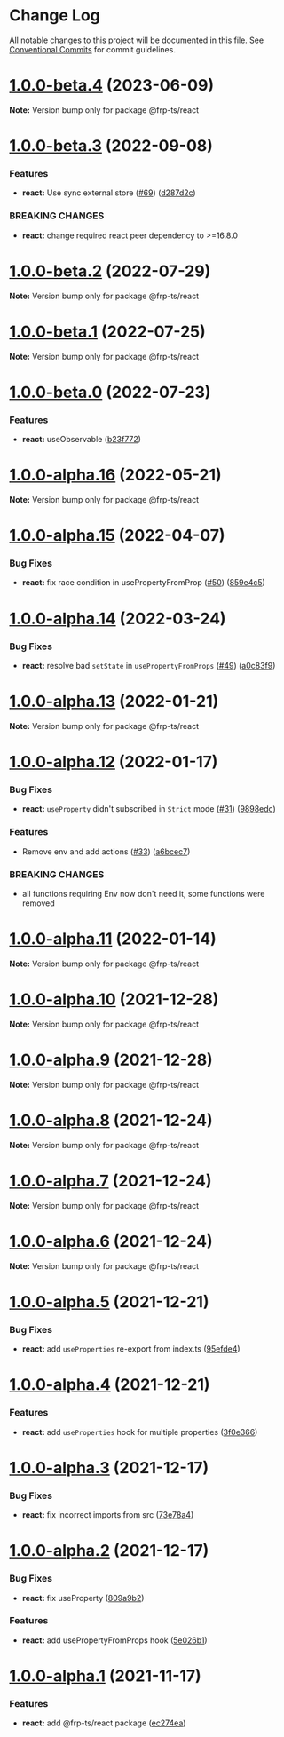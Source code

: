 # Change Log

All notable changes to this project will be documented in this file.
See [Conventional Commits](https://conventionalcommits.org) for commit guidelines.

# [1.0.0-beta.4](https://github.com/raveclassic/frp-ts/compare/v1.0.0-beta.3...v1.0.0-beta.4) (2023-06-09)

**Note:** Version bump only for package @frp-ts/react





# [1.0.0-beta.3](https://github.com/raveclassic/frp-ts/compare/v1.0.0-beta.2...v1.0.0-beta.3) (2022-09-08)


### Features

* **react:** Use sync external store ([#69](https://github.com/raveclassic/frp-ts/issues/69)) ([d287d2c](https://github.com/raveclassic/frp-ts/commit/d287d2cc7c2099c60794f7407eaa15a9f9e8d390))


### BREAKING CHANGES

* **react:** change required react peer dependency to >=16.8.0





# [1.0.0-beta.2](https://github.com/raveclassic/frp-ts/compare/v1.0.0-beta.0...v1.0.0-beta.2) (2022-07-29)

**Note:** Version bump only for package @frp-ts/react





# [1.0.0-beta.1](https://github.com/raveclassic/frp-ts/compare/v1.0.0-beta.0...v1.0.0-beta.1) (2022-07-25)

**Note:** Version bump only for package @frp-ts/react





# [1.0.0-beta.0](https://github.com/raveclassic/frp-ts/compare/v1.0.0-alpha.16...v1.0.0-beta.0) (2022-07-23)


### Features

* **react:** useObservable ([b23f772](https://github.com/raveclassic/frp-ts/commit/b23f7728a28fe98ffa60f23a75ebd8a18d6895ad))





# [1.0.0-alpha.16](https://github.com/raveclassic/frp-ts/compare/v1.0.0-alpha.15...v1.0.0-alpha.16) (2022-05-21)

**Note:** Version bump only for package @frp-ts/react





# [1.0.0-alpha.15](https://github.com/raveclassic/frp-ts/compare/v1.0.0-alpha.14...v1.0.0-alpha.15) (2022-04-07)


### Bug Fixes

* **react:** fix race condition in usePropertyFromProp ([#50](https://github.com/raveclassic/frp-ts/issues/50)) ([859e4c5](https://github.com/raveclassic/frp-ts/commit/859e4c5f9590cd1408fa6351af02fb4a8e60f205))





# [1.0.0-alpha.14](https://github.com/raveclassic/frp-ts/compare/v1.0.0-alpha.13...v1.0.0-alpha.14) (2022-03-24)


### Bug Fixes

* **react:** resolve bad `setState` in `usePropertyFromProps` ([#49](https://github.com/raveclassic/frp-ts/issues/49)) ([a0c83f9](https://github.com/raveclassic/frp-ts/commit/a0c83f9fb87aaf16fffe52f6891d88d75f8c9b56))





# [1.0.0-alpha.13](https://github.com/raveclassic/frp-ts/compare/v1.0.0-alpha.12...v1.0.0-alpha.13) (2022-01-21)

**Note:** Version bump only for package @frp-ts/react





# [1.0.0-alpha.12](https://github.com/raveclassic/frp-ts/compare/v1.0.0-alpha.11...v1.0.0-alpha.12) (2022-01-17)


### Bug Fixes

* **react:** `useProperty` didn't subscribed in `Strict` mode ([#31](https://github.com/raveclassic/frp-ts/issues/31)) ([9898edc](https://github.com/raveclassic/frp-ts/commit/9898edc89c26eabfa55b33cd5d8fc3ed8e3815fc))


### Features

* Remove env and add actions ([#33](https://github.com/raveclassic/frp-ts/issues/33)) ([a6bcec7](https://github.com/raveclassic/frp-ts/commit/a6bcec79884d8a36e05511fbae817a963fa21a5f))


### BREAKING CHANGES

* all functions requiring Env now don't need it, some functions were removed





# [1.0.0-alpha.11](https://github.com/raveclassic/frp-ts/compare/v1.0.0-alpha.10...v1.0.0-alpha.11) (2022-01-14)

**Note:** Version bump only for package @frp-ts/react





# [1.0.0-alpha.10](https://github.com/raveclassic/frp-ts/compare/v1.0.0-alpha.9...v1.0.0-alpha.10) (2021-12-28)

**Note:** Version bump only for package @frp-ts/react





# [1.0.0-alpha.9](https://github.com/raveclassic/frp-ts/compare/v1.0.0-alpha.8...v1.0.0-alpha.9) (2021-12-28)

**Note:** Version bump only for package @frp-ts/react





# [1.0.0-alpha.8](https://github.com/raveclassic/frp-ts/compare/v1.0.0-alpha.7...v1.0.0-alpha.8) (2021-12-24)

**Note:** Version bump only for package @frp-ts/react





# [1.0.0-alpha.7](https://github.com/raveclassic/frp-ts/compare/v1.0.0-alpha.6...v1.0.0-alpha.7) (2021-12-24)

**Note:** Version bump only for package @frp-ts/react





# [1.0.0-alpha.6](https://github.com/raveclassic/frp-ts/compare/v1.0.0-alpha.5...v1.0.0-alpha.6) (2021-12-24)

**Note:** Version bump only for package @frp-ts/react





# [1.0.0-alpha.5](https://github.com/raveclassic/frp-ts/compare/v1.0.0-alpha.4...v1.0.0-alpha.5) (2021-12-21)


### Bug Fixes

* **react:** add `useProperties` re-export from index.ts ([95efde4](https://github.com/raveclassic/frp-ts/commit/95efde4dcc9f3537cf38a224a22db1f7bd147b6e))





# [1.0.0-alpha.4](https://github.com/raveclassic/frp-ts/compare/v1.0.0-alpha.3...v1.0.0-alpha.4) (2021-12-21)


### Features

* **react:** add `useProperties` hook for multiple properties ([3f0e366](https://github.com/raveclassic/frp-ts/commit/3f0e366270a1e01115d2bb45077aafd82b88b6fa))





# [1.0.0-alpha.3](https://github.com/raveclassic/frp-ts/compare/v1.0.0-alpha.2...v1.0.0-alpha.3) (2021-12-17)


### Bug Fixes

* **react:** fix incorrect imports from src ([73e78a4](https://github.com/raveclassic/frp-ts/commit/73e78a48adc6ac1b8a813dab768994a87e89ed53))





# [1.0.0-alpha.2](https://github.com/raveclassic/frp-ts/compare/v1.0.0-alpha.1...v1.0.0-alpha.2) (2021-12-17)


### Bug Fixes

* **react:** fix useProperty ([809a9b2](https://github.com/raveclassic/frp-ts/commit/809a9b2a5baf53debeabde6915dd0a9b67778ff3))


### Features

* **react:** add usePropertyFromProps hook ([5e026b1](https://github.com/raveclassic/frp-ts/commit/5e026b17c14601ffe15153da377dbc14cc92bd26))





# [1.0.0-alpha.1](https://github.com/raveclassic/frp-ts/compare/v0.0.1...v1.0.0-alpha.1) (2021-11-17)


### Features

* **react:** add @frp-ts/react package ([ec274ea](https://github.com/raveclassic/frp-ts/commit/ec274eaffd32a2b9bdf49a8729046ba4d1cf8881))
